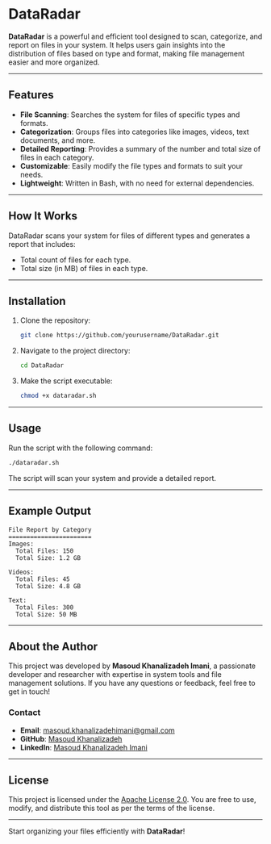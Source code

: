 # DataRadar

**DataRadar** is a powerful and efficient tool designed to scan, categorize, and report on files in your system. It helps users gain insights into the distribution of files based on type and format, making file management easier and more organized.

---

## Features
- **File Scanning**: Searches the system for files of specific types and formats.
- **Categorization**: Groups files into categories like images, videos, text documents, and more.
- **Detailed Reporting**: Provides a summary of the number and total size of files in each category.
- **Customizable**: Easily modify the file types and formats to suit your needs.
- **Lightweight**: Written in Bash, with no need for external dependencies.

---

## How It Works
DataRadar scans your system for files of different types and generates a report that includes:
- Total count of files for each type.
- Total size (in MB) of files in each type.

---

## Installation
1. Clone the repository:
   ```bash
   git clone https://github.com/yourusername/DataRadar.git
   ```
2. Navigate to the project directory:
   ```bash
   cd DataRadar
   ```
3. Make the script executable:
   ```bash
   chmod +x dataradar.sh
   ```

---

## Usage
Run the script with the following command:
```bash
./dataradar.sh
```

The script will scan your system and provide a detailed report.

---

## Example Output
```
File Report by Category
=======================
Images:
  Total Files: 150
  Total Size: 1.2 GB

Videos:
  Total Files: 45
  Total Size: 4.8 GB

Text:
  Total Files: 300
  Total Size: 50 MB
```

---

## About the Author
This project was developed by **Masoud Khanalizadeh Imani**, a passionate developer and researcher with expertise in system tools and file management solutions. If you have any questions or feedback, feel free to get in touch!

### Contact
- **Email**: [masoud.khanalizadehimani@gmail.com](mailto:masoud.khanalizadehimani@gmail.com)
- **GitHub**: [Masoud Khanalizadeh](https://github.com/MasoudKhanalizadeh)
- **LinkedIn**: [Masoud Khanalizadeh Imani](https://www.linkedin.com/in/masoud-khanalizadeh-imani-b17ab41bb/)

---

## License
This project is licensed under the [Apache License 2.0](LICENSE). You are free to use, modify, and distribute this tool as per the terms of the license.

---

Start organizing your files efficiently with **DataRadar**!
